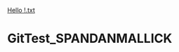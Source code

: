 [Hello !.txt](https://github.com/user-attachments/files/20121681/Hello.txt)
# GitTest_SPANDANMALLICK
